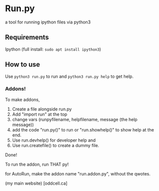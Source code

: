 # Run.py
a tool for running ipython files via python3

## Requirements
Ipython (full install: `sudo apt install ipython3`)

## How to use
Use `python3 run.py` to run and
`python3 run.py help` to get help.

### Addons!
To make addons,
   1. Create a file alongside run.py
   2. Add "import run" at the top
   3. change vars (runpyfilename, helpfilename, message (the help message))
   4. add the code "run.py()" to run or "run.showhelp()" to show help at the end.
   5. Use run.devhelp() for developer help and
   6. Use run.createfile() to create a dummy file.
      
Done!

To run the addon, run THAT py!

for AutoRun, make the addon name "run.addon.py", without the qwotes.

(my main website) [oddcell.ca]
